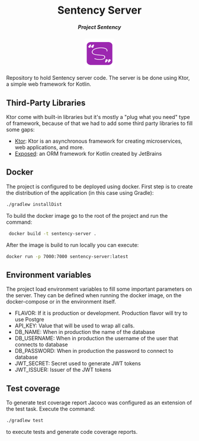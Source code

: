 <div align="center">
    <h1 align="center">Sentency Server</h1>
    <h5>Project Sentency</h5>
    <img  width="80" height="80" src="./icon.svg">
</div>

Repository to hold Sentency server code. The server is be done using Ktor, a simple web framework for Kotlin.

## Third-Party Libraries

Ktor come with built-in libraries but it's mostly a "plug what you need" type of framework, because of that we had to 
add some third party libraries to fill some gaps:

* [Ktor](https://ktor.io/): Ktor is an asynchronous framework for creating microservices, web applications, and more.
* [Exposed](https://github.com/JetBrains/Exposed): an ORM framework for Kotlin created by JetBrains

## Docker

The project is configured to be deployed using docker.
First step is to create the distribution of the application (in this case using Gradle):

```bash
./gradlew installDist
```

To build the docker image go to the root of the project and run the command:

```bash
 docker build -t sentency-server .
```

After the image is build to run locally you can execute:

```bash
docker run -p 7000:7000 sentency-server:latest 
```

## Environment variables

The project load environment variables to fill some important parameters on the server.
They can be defined when running the docker image, on the docker-compose or in the environment
itself.

* FLAVOR: If it is production or development. Production flavor will try to use Postgre
* API_KEY: Value that will be used to wrap all calls.
* DB_NAME: When in production the name of the database
* DB_USERNAME: When in production the username of the user that connects to database
* DB_PASSWORD: When in production the password to connect to database
* JWT_SECRET: Secret used to generate JWT tokens
* JWT_ISSUER: Issuer of the JWT tokens

## Test coverage

To generate test coverage report Jacoco was configured as an extension of the test task. Execute
the command:

```bash
./gradlew test
```

to execute tests and generate code coverage reports.

